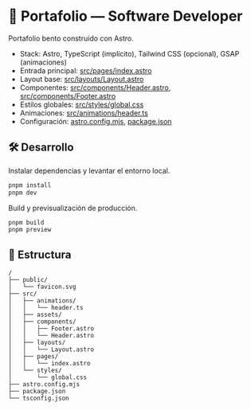 # 🚀 Portafolio — Software Developer

Portafolio bento construido con Astro.

- Stack: Astro, TypeScript (implícito), Tailwind CSS (opcional), GSAP (animaciones)
- Entrada principal: [src/pages/index.astro](src/pages/index.astro)
- Layout base: [src/layouts/Layout.astro](src/layouts/Layout.astro)
- Componentes: [src/components/Header.astro](src/components/Header.astro), [src/components/Footer.astro](src/components/Footer.astro)
- Estilos globales: [src/styles/global.css](src/styles/global.css)
- Animaciones: [src/animations/header.ts](src/animations/header.ts)
- Configuración: [astro.config.mjs](astro.config.mjs), [package.json](package.json)

## 🛠️ Desarrollo

Instalar dependencias y levantar el entorno local.

```sh
pnpm install
pnpm dev
```

Build y previsualización de producción.

```sh
pnpm build
pnpm preview
```

## 📁 Estructura

```text
/
├── public/
│   └── favicon.svg
├── src/
│   ├── animations/
│   │   └── header.ts
│   ├── assets/
│   ├── components/
│   │   ├── Footer.astro
│   │   └── Header.astro
│   ├── layouts/
│   │   └── Layout.astro
│   ├── pages/
│   │   └── index.astro
│   └── styles/
│       └── global.css
├── astro.config.mjs
├── package.json
└── tsconfig.json
```